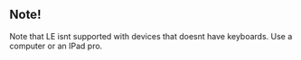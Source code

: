 ## Note!
Note that LE isnt supported with devices that doesnt have keyboards. Use a computer or an IPad pro.

